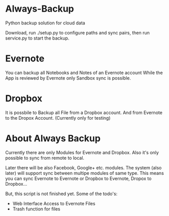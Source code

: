 Always-Backup
==============

Python backup solution for cloud data

Download, run ./setup.py to configure paths and sync pairs,
then run service.py to start the backup.


Evernote
========
You can backup all Notebooks and Notes of an Evernote account
While the App is reviewed by Evernote only Sandbox sync is possible.

Dropbox
=======
It is possbile to Backup all File from a Dropbox account.
And from Evernote to the Dropox Account. (Currently only for testing)


About Always Backup
===================
Currently there are only Modules for Evernote and Dropbox.
Also it's only possible to sync from remote to local.

Later there will be also Facebook, Google+ etc. modules. 
The system (also later) will support sync between multipe modules of same type. 
This means you can sync Evernote to Evernote or Dropbox to Evernote, 
Dropox to Dropbox...

But, this script is not finished yet.
Some of the todo's:
 - Web Interface Access to Evernote Files
 - Trash function for files
